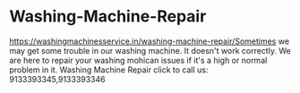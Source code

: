# Washing-Machine-Repair
https://washingmachinesservice.in/washing-machine-repair/Sometimes we may get some trouble in our washing machine. It doesn't  work correctly.  We are here to repair your washing mohican issues if it's a high or normal problem in it. Washing Machine Repair click to call us: 9133393345,9133393346   
